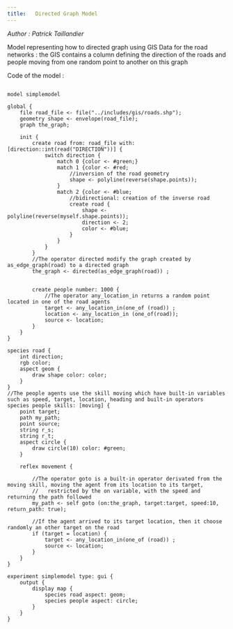 ```yaml
---
title:   Directed Graph Model
---
```


[//]: # (keyword|operator_polyline)
[//]: # (keyword|operator_reverse)
[//]: # (keyword|operator_directed)
[//]: # (keyword|statement_switch)
[//]: # (keyword|statement_match)
[//]: # (keyword|type_path)
[//]: # (keyword|concept_graph)
[//]: # (keyword|concept_agent_movement)
[//]: # (keyword|concept_skill)


_Author :  Patrick Taillandier_

Model representing how to directed graph using GIS Data for the road networks : the GIS contains a column defining the direction of the roads and people moving from one random point to another on this graph


Code of the model : 

```

model simplemodel

global {
	file road_file <- file("../includes/gis/roads.shp");
	geometry shape <- envelope(road_file);
	graph the_graph; 
	
	init {
		create road from: road_file with:[direction::int(read("DIRECTION"))] {
			switch direction {
				match 0 {color <- #green;}
				match 1 {color <- #red;
					//inversion of the road geometry
					shape <- polyline(reverse(shape.points));
				}
				match 2 {color <- #blue;
					//bidirectional: creation of the inverse road
					create road {
						shape <- polyline(reverse(myself.shape.points));
						direction <- 2;
						color <- #blue;
					}
				} 
			}
		}
		//The operator directed modify the graph created by as_edge_graph(road) to a directed graph
		the_graph <- directed(as_edge_graph(road)) ;
		
		
		create people number: 1000 {
			//The operator any_location_in returns a random point located in one of the road agents
			target <- any_location_in(one_of (road)) ;
			location <- any_location_in (one_of(road));
			source <- location;
		} 
	}
}

species road {
	int direction;
	rgb color;
	aspect geom {
		draw shape color: color;
	}
}
//The people agents use the skill moving which have built-in variables such as speed, target, location, heading and built-in operators
species people skills: [moving] {
	point target;
	path my_path; 
	point source;
	string r_s;
	string r_t; 
	aspect circle {
		draw circle(10) color: #green;
	}
	
	reflex movement {
		
		//The operator goto is a built-in operator derivated from the moving skill, moving the agent from its location to its target, 
		//   restricted by the on variable, with the speed and returning the path followed
		my_path <- self goto (on:the_graph, target:target, speed:10, return_path: true);
		
		//If the agent arrived to its target location, then it choose randomly an other target on the road
		if (target = location) {			
			target <- any_location_in(one_of (road)) ;
			source <- location;
		}
	}
}

experiment simplemodel type: gui {
	output {
		display map {
			species road aspect: geom;
			species people aspect: circle;
		}
	}
}
```
